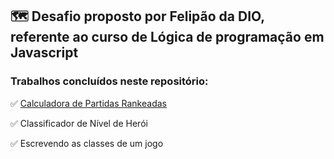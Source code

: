##  🗺 Desafio proposto por Felipão da DIO, referente ao curso de Lógica de programação em Javascript

### Trabalhos concluídos neste repositório: 

✅ [Calculadora de Partidas Rankeadas](https://github.com/fanzz293/desafio-felipao/blob/main/Escrevendo_as_classes_de_um_jogo.js)

✅ Classificador de Nível de Herói

✅ Escrevendo as classes de um jogo 



